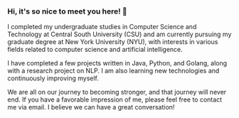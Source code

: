 ### Hi, it's so nice to meet you here! 👋
I completed my undergraduate studies in Computer Science and Technology at Central South University (CSU) and am currently pursuing my graduate degree at New York University (NYU), with interests in various fields related to computer science and artificial intelligence.

I have completed a few projects written in Java, Python, and Golang, along with a research project on NLP. I am also learning new technologies and continuously improving myself.

We are all on our journey to becoming stronger, and that journey will never end. If you have a favorable impression of me, please feel free to contact me via email. I believe we can have a great conversation!
<!--
**EvanTheBoy/EvanTheBoy** is a ✨ _special_ ✨ repository because its `README.md` (this file) appears on your GitHub profile.

Here are some ideas to get you started:

- 🔭 I’m currently working on ...
- 🌱 I’m currently learning ...
- 👯 I’m looking to collaborate on ...
- 🤔 I’m looking for help with ...
- 💬 Ask me about ...
- 📫 How to reach me: ...
- 😄 Pronouns: ...
- ⚡ Fun fact: ...
-->
